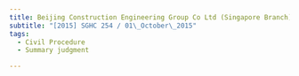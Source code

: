 ```yaml
---
title: Beijing Construction Engineering Group Co Ltd (Singapore Branch) v EQ Insurance Co Ltd 
subtitle: "[2015] SGHC 254 / 01\_October\_2015"
tags:
  - Civil Procedure
  - Summary judgment

---
```


